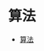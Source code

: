 # 算法

- [算法](https://github.com/Uyouii/bookreading/blob/master/%E7%AE%97%E6%B3%95/%E7%AE%97%E6%B3%95.md)
